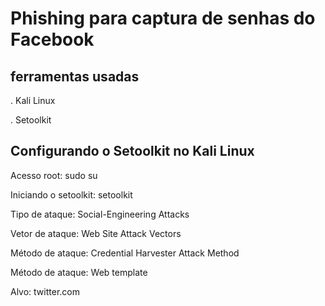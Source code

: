 
# Phishing para captura de senhas do Facebook

## ferramentas usadas
. Kali Linux

. Setoolkit

## Configurando o Setoolkit no Kali Linux
Acesso root: sudo su

Iniciando o setoolkit: setoolkit

Tipo de ataque: Social-Engineering Attacks

Vetor de ataque: Web Site Attack Vectors

Método de ataque: Credential Harvester Attack Method 

Método de ataque: Web template

Alvo: twitter.com